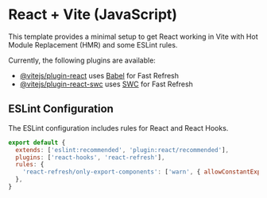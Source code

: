 # React + Vite (JavaScript)

This template provides a minimal setup to get React working in Vite with Hot Module Replacement (HMR) and some ESLint rules.

Currently, the following plugins are available:

- [@vitejs/plugin-react](https://github.com/vitejs/vite-plugin-react/blob/main/packages/plugin-react/README.md) uses [Babel](https://babeljs.io/) for Fast Refresh
- [@vitejs/plugin-react-swc](https://github.com/vitejs/vite-plugin-react-swc) uses [SWC](https://swc.rs/) for Fast Refresh

## ESLint Configuration

The ESLint configuration includes rules for React and React Hooks.

```js
export default {
  extends: ['eslint:recommended', 'plugin:react/recommended'],
  plugins: ['react-hooks', 'react-refresh'],
  rules: {
    'react-refresh/only-export-components': ['warn', { allowConstantExport: true }],
  },
}
